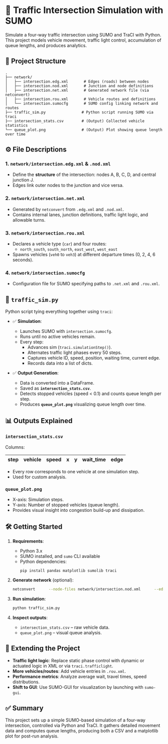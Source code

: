 # 🛑 Traffic Intersection Simulation with SUMO

Simulate a four-way traffic intersection using SUMO and TraCI with Python. This project models vehicle movement, traffic light control, accumulation of queue lengths, and produces analytics.

## 📁 Project Structure

```
.
├── network/
│   ├── intersection.edg.xml       # Edges (roads) between nodes
│   ├── intersection.nod.xml       # Junction and node definitions
│   ├── intersection.net.xml       # Generated network file (via netconvert)
│   ├── intersection.rou.xml       # Vehicle routes and definitions
│   └── intersection.sumocfg       # SUMO config linking network and routes
├── traffic_sim.py                # Python script running SUMO via traci
├── intersection_stats.csv        # (Output) Collected vehicle statistics
└── queue_plot.png                # (Output) Plot showing queue length over time
```

## ⚙️ File Descriptions

### 1. `network/intersection.edg.xml` & `.nod.xml`
- Define the **structure** of the intersection: nodes A, B, C, D, and central junction J.
- Edges link outer nodes to the junction and vice versa.

### 2. `network/intersection.net.xml`
- Generated by `netconvert` from `.edg.xml` and `.nod.xml`.
- Contains internal lanes, junction definitions, traffic light logic, and allowable turns.

### 3. `network/intersection.rou.xml`
- Declares a vehicle type (`car`) and four routes:
  - `north_south`, `south_north`, `east_west`, `west_east`
- Spawns vehicles (`veh0` to `veh3`) at different departure times (0, 2, 4, 6 seconds).

### 4. `network/intersection.sumocfg`
- Configuration file for SUMO specifying paths to `.net.xml` and `.rou.xml`.

## 📝 `traffic_sim.py`

Python script tying everything together using `traci`:

- ✅ **Simulation**:
  - Launches SUMO with `intersection.sumocfg`.
  - Runs until no active vehicles remain.
  - Every step:
    - Advances sim (`traci.simulationStep()`).
    - Alternates traffic light phases every 50 steps.
    - Captures vehicle ID, speed, position, waiting time, current edge.
    - Records data into a list of dicts.

- ✅ **Output Generation**:
  - Data is converted into a DataFrame.
  - Saved as **`intersection_stats.csv`**.
  - Detects stopped vehicles (speed < 0.1) and counts queue length per step.
  - Produces **`queue_plot.png`** visualizing queue length over time.

## 📊 Outputs Explained

### `intersection_stats.csv`
Columns:

| step | vehicle | speed | x     | y     | wait_time | edge   |
|------|---------|-------|--------|--------|-----------|--------|

- Every row corresponds to one vehicle at one simulation step.
- Used for custom analysis.

### `queue_plot.png`
- X-axis: Simulation steps.
- Y-axis: Number of stopped vehicles (queue length).
- Provides visual insight into congestion build-up and dissipation.

## 🛠 Getting Started

1. **Requirements**:
   - Python 3.x
   - SUMO installed, and `sumo` CLI available
   - Python dependencies:
     ```
     pip install pandas matplotlib sumolib traci
     ```

2. **Generate network** (optional):
   ```bash
   netconvert      --node-files network/intersection.nod.xml      --edge-files network/intersection.edg.xml      --output-file network/intersection.net.xml
   ```

3. **Run simulation**:
   ```bash
   python traffic_sim.py
   ```

4. **Inspect outputs**:
   - `intersection_stats.csv` – raw vehicle data.
   - `queue_plot.png` – visual queue analysis.

## 🧠 Extending the Project

- **Traffic light logic**: Replace static phase control with dynamic or actuated logic in XML or via `traci.trafficlight`.
- **More vehicles/routes**: Add vehicle entries in `.rou.xml`.
- **Performance metrics**: Analyze average wait, travel times, speed distributions.
- **Shift to GUI**: Use SUMO-GUI for visualization by launching with `sumo-gui`.

## ✅ Summary

This project sets up a simple SUMO-based simulation of a four-way intersection, controlled via Python and TraCI. It gathers detailed movement data and computes queue lengths, producing both a CSV and a matplotlib plot for post-run analysis.